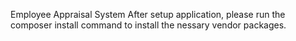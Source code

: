 Employee Appraisal System
After setup application, please run the composer install command to install the nessary vendor packages.
